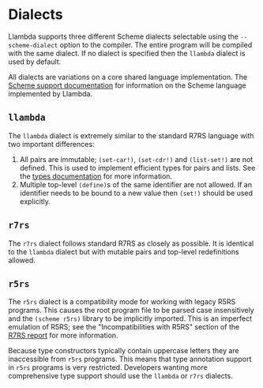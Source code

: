 Dialects
========

Llambda supports three different Scheme dialects selectable using the ``--scheme-dialect`` option to the compiler. The entire program will be compiled with the same dialect. If no dialect is specified then the ``llambda`` dialect is used by default.

All dialects are variations on a core shared language implementation. The [Scheme support documentation](scheme.md) for information on the Scheme language implemented by Llambda.

``llambda``
-----------

The ``llambda`` dialect is extremely similar to the standard R7RS language with two important differences:

1. All pairs are immutable; ``(set-car!)``, ``(set-cdr!)`` and ``(list-set!)`` are not defined. This is used to implement efficient types for pairs and lists. See the [types documentation](types.md#value-type-constructors) for more information.
2. Multiple top-level ``(define)``s of the same identifier are not allowed. If an identifier needs to be bound to a new value then ``(set!)`` should be used explicitly.

``r7rs``
--------

The ``r7rs`` dialect follows standard R7RS as closely as possible. It is identical to the ``llambda`` dialect but with mutable pairs and top-level redefinitions allowed.

``r5rs``
--------

The ``r5rs`` dialect is a compatibility mode for working with legacy R5RS programs. This causes the root program file to be parsed case insensitively and the ``(scheme r5rs)`` library to be implicitly imported. This is an imperfect emulation of R5RS; see the "Incompatibilities with R5RS" section of the [R7RS report](http://trac.sacrideo.us/wg/raw-attachment/wiki/WikiStart/r7rs.pdf) for more information.

Because type constructors typically contain uppercase letters they are inaccessible from ``r5rs`` programs. This means that type annotation support in ``r5rs`` programs is very restricted. Developers wanting more comprehensive type support should use the ``llambda`` or ``r7rs`` dialects.
